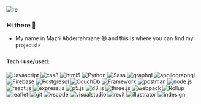 ![re](https://user-images.githubusercontent.com/84850871/174457199-5f715536-a906-4132-ad54-9fac923874a2.png)


### Hi there 👋
- My name in Mazri Abderrahmane 😄 and this is where you can find my projects!⚡

#### Tech I use/used:

![Javascript](https://img.shields.io/badge/-Javascript-404040?style=for-the-badge&logo=Javascript)
![css3](https://img.shields.io/badge/-css3-404040?style=for-the-badge&logo=css3&logoColor=4da6ff)
![html5](https://img.shields.io/badge/-html5-404040?style=for-the-badge&logo=html5)
![Python](https://img.shields.io/badge/-Python-404040?style=for-the-badge&logo=python)
![Sass](https://img.shields.io/badge/-Sass-404040?style=for-the-badge&logo=Sass)
![graphql](https://img.shields.io/badge/-graphql-404040?style=for-the-badge&logo=graphql&logoColor=ff3399)
![apollographql](https://img.shields.io/badge/-apollographql-404040?style=for-the-badge&logo=apollographql)
![Firebase](https://img.shields.io/badge/-Firebase-404040?style=for-the-badge&logo=Firebase)
![Postgresql](https://img.shields.io/badge/-Postgresql-404040?style=for-the-badge&logo=Postgresql)
![CouchDb](https://img.shields.io/badge/-Couchdb-404040?style=for-the-badge&logo=apachecouchdb&logoColor=ff3333)
![Framework](https://img.shields.io/badge/-.net-404040?style=for-the-badge&logo=dotnet&logoColor=944dff)
![postman](https://img.shields.io/badge/-Postman-404040?style=for-the-badge&logo=postman)
![node.js](https://img.shields.io/badge/-node.js-404040?style=for-the-badge&logo=node.js)
![react.js](https://img.shields.io/badge/-react.js-404040?style=for-the-badge&logo=react)
![express.js](https://img.shields.io/badge/-express.js-404040?style=for-the-badge&logo=express)
![p5.js](https://img.shields.io/badge/-p5.js-404040?style=for-the-badge&logo=p5.js&logoColor=ff0066)
![d3.js](https://img.shields.io/badge/-d3.js-404040?style=for-the-badge&logo=d3.js)
![three.js](https://img.shields.io/badge/-three.js-404040?style=for-the-badge&logo=three.js)
![webpack](https://img.shields.io/badge/-webpack-404040?style=for-the-badge&logo=webpack)
![Rollup](https://img.shields.io/badge/-rollup-404040?style=for-the-badge&logo=rollup.js)
![leaflet](https://img.shields.io/badge/-leaflet.js-404040?style=for-the-badge&logo=leaflet&logoColor=70db70)
![git](https://img.shields.io/badge/-git-404040?style=for-the-badge&logo=git)
![vscode](https://img.shields.io/badge/-vscode-404040?style=for-the-badge&logo=visualstudiocode&logoColor=4da6ff)
![visualstudio](https://img.shields.io/badge/-visualstudio-404040?style=for-the-badge&logo=visualstudio&logoColor=b366ff)
![revit](https://img.shields.io/badge/-revit-404040?style=for-the-badge&logo=autodesk)
![illustrator](https://img.shields.io/badge/-illustrator-404040?style=for-the-badge&logo=adobeillustrator)
![indesign](https://img.shields.io/badge/-indesign-404040?style=for-the-badge&logo=adobeindesign)
<!--
**ENG-Mazri/ENG-Mazri** is a ✨ _special_ ✨ repository because its `README.md` (this file) appears on your GitHub profile.

Here are some ideas to get you started:

- 🔭 I’m currently working on ...
- 🌱 I’m currently learning ...
- 👯 I’m looking to collaborate on ...
- 🤔 I’m looking for help with ...
- 💬 Ask me about ...
- 📫 How to reach me: ...
- 😄 Pronouns: ...
- ⚡ Fun fact: ...
-->
